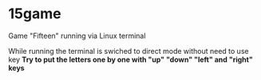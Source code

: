 # 15game
<p>Game "Fifteen" running via Linux terminal</p>

While running the terminal is swiched to direct mode without need to use <Enter> key
<b>Try to put the letters one by one with "up" "down" "left" and "right" keys</b>
